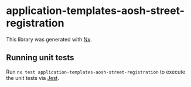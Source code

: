 # application-templates-aosh-street-registration

This library was generated with [Nx](https://nx.dev).

## Running unit tests

Run `nx test application-templates-aosh-street-registration` to execute the unit tests via [Jest](https://jestjs.io).
